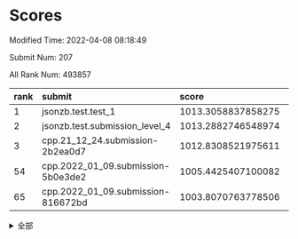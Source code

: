 # Scores

Modified Time: 2022-04-08 08:18:49

Submit Num: 207

All Rank Num: 493857

| rank |               submit               |       score        |       sigma        | pk_num |
| :--- | :--------------------------------- | :----------------- | :----------------- | :----- |
| 1    | jsonzb.test.test_1                 | 1013.3058837858275 | 0.8062376397006169 | 9544   |
| 2    | jsonzb.test.submission_level_4     | 1013.2882746548974 | 0.8099261465461376 | 9547   |
| 3    | cpp.21_12_24.submission-2b2ea0d7   | 1012.8308521975611 | 0.79488829819838   | 9541   |
| 54   | cpp.2022_01_09.submission-5b0e3de2 | 1005.4425407100082 | 0.7354036076388177 | 9540   |
| 65   | cpp.2022_01_09.submission-816672bd | 1003.8070763778506 | 0.7047672469492892 | 9542   |


<details>
<summary>全部</summary>

| rank |                 submit                 |       score        |       sigma        | pk_num |
| :--- | :------------------------------------- | :----------------- | :----------------- | :----- |
| 1    | jsonzb.test.test_1                     | 1013.3058837858275 | 0.8062376397006169 | 9544   |
| 2    | jsonzb.test.submission_level_4         | 1013.2882746548974 | 0.8099261465461376 | 9547   |
| 3    | cpp.21_12_24.submission-2b2ea0d7       | 1012.8308521975611 | 0.79488829819838   | 9541   |
| 4    | gobigger.level_3.submission_level_3_42 | 1011.5616409919901 | 0.7881921393524867 | 9543   |
| 5    | gobigger.level_3.submission_level_3_30 | 1011.1596856083297 | 0.77614085963112   | 9538   |
| 6    | gobigger.level_3.submission_level_3_47 | 1011.1532846029046 | 0.7780648584389055 | 9542   |
| 7    | gobigger.level_3.submission_level_3_28 | 1011.015071822551  | 0.7630796636134571 | 9546   |
| 8    | gobigger.level_3.submission_level_3_36 | 1010.8843069397693 | 0.7712328374860311 | 9544   |
| 9    | gobigger.level_3.submission_level_3_26 | 1010.8071170314735 | 0.7440130716801362 | 9541   |
| 10   | gobigger.level_3.submission_level_3_24 | 1010.6145210796491 | 0.7858790145951564 | 9548   |
| 11   | gobigger.level_3.submission_level_3_3  | 1010.5890018653836 | 0.7789172524188699 | 9540   |
| 12   | gobigger.level_3.submission_level_3_49 | 1010.5572986784874 | 0.7651647682327857 | 9541   |
| 13   | gobigger.level_3.submission_level_3_41 | 1010.5332703798807 | 0.7824957938424675 | 9543   |
| 14   | gobigger.level_3.submission_level_3_18 | 1010.3513163088292 | 0.7503220425157108 | 9543   |
| 15   | gobigger.level_3.submission_level_3_38 | 1010.3338217533749 | 0.7611409951606254 | 9541   |
| 16   | gobigger.level_3.submission_level_3_15 | 1010.328557937109  | 0.7527160451357183 | 9537   |
| 17   | gobigger.level_3.submission_level_3_20 | 1010.3209879258309 | 0.7521503309731699 | 9540   |
| 18   | gobigger.level_3.submission_level_3_43 | 1010.2895921375703 | 0.7727868385255563 | 9543   |
| 19   | gobigger.level_3.submission_level_3_27 | 1010.2572636847448 | 0.7631034949110926 | 9543   |
| 20   | gobigger.level_3.submission_level_3_46 | 1010.238032227314  | 0.7406614599946579 | 9546   |
| 21   | gobigger.level_3.submission_level_3_2  | 1010.205688627011  | 0.7571463979176146 | 9542   |
| 22   | gobigger.level_3.submission_level_3_13 | 1010.1665435470264 | 0.7502090857333944 | 9544   |
| 23   | gobigger.level_3.submission_level_3_14 | 1010.1621626189716 | 0.7778015285118887 | 9544   |
| 24   | gobigger.level_3.submission_level_3_16 | 1010.055434699052  | 0.7675561536348802 | 9546   |
| 25   | gobigger.level_3.submission_level_3_40 | 1010.0219741552646 | 0.7711705023078509 | 9548   |
| 26   | gobigger.level_3.submission_level_3_9  | 1009.9910831050951 | 0.7455677866775562 | 9541   |
| 27   | gobigger.level_3.submission_level_3_35 | 1009.9393222983489 | 0.7648618473747798 | 9548   |
| 28   | gobigger.level_3.submission_level_3_19 | 1009.8973584443708 | 0.763376098437583  | 9541   |
| 29   | gobigger.level_3.submission_level_3_32 | 1009.8288952953673 | 0.7673376034488986 | 9543   |
| 30   | gobigger.level_3.submission_level_3_7  | 1009.7976432976992 | 0.7467055213186625 | 9547   |
| 31   | gobigger.level_3.submission_level_3_12 | 1009.7937321805406 | 0.758395183564782  | 9540   |
| 32   | gobigger.level_3.submission_level_3_10 | 1009.7927668614067 | 0.7749643370553345 | 9541   |
| 33   | gobigger.level_3.submission_level_3_48 | 1009.7220768873462 | 0.7630343786914242 | 9547   |
| 34   | gobigger.level_3.submission_level_3_25 | 1009.6620561099094 | 0.7636633355964716 | 9548   |
| 35   | gobigger.level_3.submission_level_3_39 | 1009.6337514177313 | 0.7566841726359462 | 9543   |
| 36   | gobigger.level_3.submission_level_3_0  | 1009.597054971149  | 0.77249845606027   | 9543   |
| 37   | gobigger.level_3.submission_level_3_29 | 1009.5909553986812 | 0.7640135142575577 | 9544   |
| 38   | gobigger.level_3.submission_level_3_31 | 1009.5848490697631 | 0.7417954121398863 | 9544   |
| 39   | gobigger.level_3.submission_level_3_21 | 1009.55323695555   | 0.7733074832763961 | 9545   |
| 40   | gobigger.level_3.submission_level_3_45 | 1009.4605418987376 | 0.7513544882924857 | 9540   |
| 41   | gobigger.level_3.submission_level_3_23 | 1009.4288243442787 | 0.754483766292147  | 9545   |
| 42   | gobigger.level_3.submission_level_3_37 | 1009.4008700156553 | 0.7484900922669603 | 9543   |
| 43   | gobigger.level_3.submission_level_3_5  | 1009.3957494759844 | 0.7617052057809462 | 9541   |
| 44   | gobigger.level_3.submission_level_3_17 | 1009.2481766245943 | 0.7496591089375956 | 9539   |
| 45   | gobigger.level_3.submission_level_3_6  | 1009.2440008163031 | 0.754235232028961  | 9548   |
| 46   | gobigger.level_3.submission_level_3_22 | 1009.1997248902768 | 0.7426660960980892 | 9541   |
| 47   | gobigger.level_3.submission_level_3_33 | 1009.1588200388509 | 0.7530416212550113 | 9547   |
| 48   | gobigger.level_3.submission_level_3_11 | 1009.1479868550474 | 0.7504812477807937 | 9541   |
| 49   | gobigger.level_3.submission_level_3_1  | 1009.1048546905542 | 0.7542570750952136 | 9539   |
| 50   | gobigger.level_3.submission_level_3_8  | 1009.0994146824382 | 0.7406547983058814 | 9545   |
| 51   | gobigger.level_3.submission_level_3_44 | 1008.7112927968445 | 0.7288130638854466 | 9544   |
| 52   | gobigger.level_3.submission_level_3_4  | 1008.5831887521075 | 0.7407351316723789 | 9545   |
| 53   | gobigger.level_3.submission_level_3_34 | 1008.2955617967417 | 0.7362663134191201 | 9541   |
| 54   | cpp.2022_01_09.submission-5b0e3de2     | 1005.4425407100082 | 0.7354036076388177 | 9540   |
| 55   | gobigger.level_1.submission_level_1_48 | 1005.1574403810421 | 0.7297555783035474 | 9542   |
| 56   | gobigger.level_1.submission_level_1_10 | 1005.1196828437569 | 0.7089406564586584 | 9544   |
| 57   | gobigger.level_1.submission_level_1_17 | 1004.2159012064798 | 0.7268776679989902 | 9543   |
| 58   | gobigger.level_1.submission_level_1_38 | 1004.0603042530823 | 0.7183210979543354 | 9544   |
| 59   | gobigger.level_1.submission_level_1_41 | 1004.0413853139106 | 0.7195262205238244 | 9538   |
| 60   | gobigger.level_1.submission_level_1_19 | 1003.9926848296851 | 0.722293858404609  | 9542   |
| 61   | gobigger.level_1.submission_level_1_2  | 1003.9231760559403 | 0.704897466595086  | 9546   |
| 62   | gobigger.level_1.submission_level_1_49 | 1003.9075533071783 | 0.7119982689131182 | 9546   |
| 63   | gobigger.level_1.submission_level_1_40 | 1003.8322023060299 | 0.7156783948488782 | 9545   |
| 64   | gobigger.level_1.submission_level_1_46 | 1003.8082350984748 | 0.7073664866850428 | 9538   |
| 65   | cpp.2022_01_09.submission-816672bd     | 1003.8070763778506 | 0.7047672469492892 | 9542   |
| 66   | gobigger.level_1.submission_level_1_31 | 1003.7190305312743 | 0.7015271158017045 | 9547   |
| 67   | gobigger.level_1.submission_level_1_45 | 1003.5640394016965 | 0.7121804218562666 | 9546   |
| 68   | gobigger.level_1.submission_level_1_13 | 1003.5395134603219 | 0.7152287457794788 | 9534   |
| 69   | gobigger.level_1.submission_level_1_25 | 1003.5234141485963 | 0.7233125291413284 | 9547   |
| 70   | gobigger.level_1.submission_level_1_15 | 1003.4661734913499 | 0.7189507648224729 | 9549   |
| 71   | gobigger.level_1.submission_level_1_21 | 1003.4518030022111 | 0.7066121615024364 | 9534   |
| 72   | gobigger.level_1.submission_level_1_33 | 1003.4024303202121 | 0.7266883232759981 | 9545   |
| 73   | gobigger.level_1.submission_level_1_43 | 1003.3890401872117 | 0.7054978494119369 | 9541   |
| 74   | gobigger.level_1.submission_level_1_16 | 1003.3674042821741 | 0.7167507259735507 | 9541   |
| 75   | gobigger.level_1.submission_level_1_36 | 1003.2797898570668 | 0.7219823523085808 | 9543   |
| 76   | gobigger.level_1.submission_level_1_22 | 1003.2718166383323 | 0.7308171518288841 | 9544   |
| 77   | gobigger.level_1.submission_level_1_0  | 1003.259798354786  | 0.7201556371856492 | 9537   |
| 78   | gobigger.level_1.submission_level_1_6  | 1003.2425097179398 | 0.7035604409228351 | 9545   |
| 79   | gobigger.level_1.submission_level_1_3  | 1003.2423759948416 | 0.7112827450093452 | 9542   |
| 80   | gobigger.level_1.submission_level_1_37 | 1003.20836232072   | 0.722284544598316  | 9543   |
| 81   | gobigger.level_1.submission_level_1_12 | 1003.2051038801242 | 0.7282182623688438 | 9546   |
| 82   | gobigger.level_1.submission_level_1_30 | 1003.2030222220717 | 0.7370124327023798 | 9542   |
| 83   | gobigger.level_1.submission_level_1_28 | 1003.1971195193497 | 0.7131802579546598 | 9543   |
| 84   | gobigger.level_1.submission_level_1_11 | 1003.151983432252  | 0.714637918931596  | 9540   |
| 85   | gobigger.level_1.submission_level_1_7  | 1003.1092603942527 | 0.7158259501602249 | 9539   |
| 86   | gobigger.level_1.submission_level_1_9  | 1003.0453837834101 | 0.716803025937899  | 9537   |
| 87   | gobigger.level_1.submission_level_1_5  | 1002.9321844157591 | 0.7106246385842667 | 9546   |
| 88   | gobigger.level_1.submission_level_1_32 | 1002.9006476723515 | 0.716088541140148  | 9545   |
| 89   | gobigger.level_1.submission_level_1_20 | 1002.8819937972318 | 0.714250318447199  | 9538   |
| 90   | gobigger.level_1.submission_level_1_23 | 1002.8204487523454 | 0.7162157572124473 | 9550   |
| 91   | gobigger.level_1.submission_level_1_27 | 1002.8109330772744 | 0.7168351299184601 | 9541   |
| 92   | gobigger.level_1.submission_level_1_14 | 1002.7888368577206 | 0.7079113734519413 | 9543   |
| 93   | gobigger.level_1.submission_level_1_8  | 1002.7456622081392 | 0.71221294802762   | 9544   |
| 94   | gobigger.level_1.submission_level_1_35 | 1002.7366178435175 | 0.7156846908956526 | 9544   |
| 95   | gobigger.level_1.submission_level_1_34 | 1002.6250479658318 | 0.7099269192167403 | 9541   |
| 96   | gobigger.level_1.submission_level_1_42 | 1002.5483050258565 | 0.7072631104300812 | 9547   |
| 97   | gobigger.level_1.submission_level_1_39 | 1002.4585973398806 | 0.6977562409965817 | 9547   |
| 98   | gobigger.level_1.submission_level_1_47 | 1002.3565210183228 | 0.6993446498636615 | 9542   |
| 99   | gobigger.level_1.submission_level_1_29 | 1002.3499724281108 | 0.7064986489714041 | 9544   |
| 100  | gobigger.level_1.submission_level_1_4  | 1002.3398333683897 | 0.7221698020288932 | 9544   |
| 101  | gobigger.level_1.submission_level_1_26 | 1001.893614705807  | 0.7139020821295899 | 9538   |
| 102  | gobigger.level_1.submission_level_1_44 | 1001.8459789143305 | 0.7058392633225501 | 9543   |
| 103  | gobigger.level_1.submission_level_1_18 | 1001.7802460350897 | 0.7236686519179812 | 9542   |
| 104  | gobigger.level_1.submission_level_1_1  | 1001.5603683176552 | 0.7128412271574787 | 9541   |
| 105  | gobigger.level_1.submission_level_1_24 | 1001.3113670009033 | 0.7078296508642011 | 9544   |
| 106  | gobigger.random.submission_random_22   | 997.1544267057408  | 0.7181300120421902 | 9541   |
| 107  | gobigger.random.submission_random_36   | 997.064418536786   | 0.7062646521992597 | 9543   |
| 108  | gobigger.random.submission_random_43   | 996.9698512328166  | 0.7091438931667025 | 9537   |
| 109  | gobigger.random.submission_random_20   | 996.9339064315092  | 0.7148847766185605 | 9548   |
| 110  | gobigger.random.submission_random_39   | 996.8750564953398  | 0.7043600197537319 | 9546   |
| 111  | gobigger.random.submission_random_12   | 996.8601729071127  | 0.7110767533882058 | 9543   |
| 112  | gobigger.random.submission_random_17   | 996.8463080712125  | 0.704869024761187  | 9545   |
| 113  | gobigger.random.submission_random_0    | 996.8183167808498  | 0.7035152902812478 | 9540   |
| 114  | gobigger.random.submission_random_34   | 996.7421221959528  | 0.713045418284256  | 9545   |
| 115  | gobigger.random.submission_random_44   | 996.7370048377164  | 0.7152044245100209 | 9545   |
| 116  | gobigger.random.submission_random_18   | 996.6816214560698  | 0.7107653374974712 | 9546   |
| 117  | gobigger.random.submission_random_1    | 996.6715282141558  | 0.7099074094369128 | 9537   |
| 118  | gobigger.random.submission_random_49   | 996.628971059621   | 0.7059505835287414 | 9547   |
| 119  | gobigger.random.submission_random_15   | 996.5424440425633  | 0.7029758421093966 | 9542   |
| 120  | gobigger.random.submission_random_21   | 996.5380870581836  | 0.6987945701599623 | 9540   |
| 121  | gobigger.random.submission_random_5    | 996.5343364770392  | 0.7057517192521413 | 9543   |
| 122  | gobigger.random.submission_random_3    | 996.5301932060635  | 0.7129406331247606 | 9550   |
| 123  | gobigger.random.submission_random_26   | 996.4202924429538  | 0.7241309610297804 | 9541   |
| 124  | gobigger.random.submission_random_14   | 996.4002947222586  | 0.7043281728009091 | 9546   |
| 125  | gobigger.random.submission_random_9    | 996.3695983741665  | 0.6976223160183339 | 9541   |
| 126  | gobigger.random.submission_random_2    | 996.3593910055392  | 0.7102050169784583 | 9544   |
| 127  | gobigger.random.submission_random_4    | 996.2663086990286  | 0.7087714973880339 | 9542   |
| 128  | gobigger.random.submission_random_7    | 996.1915542113663  | 0.7199197089601835 | 9546   |
| 129  | gobigger.random.submission_random_33   | 996.0933129470316  | 0.7025490528740732 | 9537   |
| 130  | gobigger.random.submission_random_35   | 996.0671810470565  | 0.7104240407484955 | 9540   |
| 131  | gobigger.random.submission_random_42   | 996.057431858227   | 0.7217533846526833 | 9541   |
| 132  | gobigger.random.submission_random_8    | 996.0204555097183  | 0.7108395470414502 | 9543   |
| 133  | gobigger.random.submission_random_40   | 995.9421793955179  | 0.7084638583489052 | 9541   |
| 134  | gobigger.random.submission_random_45   | 995.94171843241    | 0.7108788485621653 | 9543   |
| 135  | gobigger.random.submission_random_48   | 995.931781046449   | 0.7246185806914213 | 9545   |
| 136  | gobigger.random.submission_random_25   | 995.865676470886   | 0.7066321274704532 | 9543   |
| 137  | gobigger.random.submission_random_28   | 995.8394239826451  | 0.710966574197085  | 9542   |
| 138  | gobigger.random.submission_random_16   | 995.8277108804947  | 0.7132091576142499 | 9541   |
| 139  | gobigger.random.submission_random_38   | 995.82016502718    | 0.7104584991740525 | 9546   |
| 140  | gobigger.random.submission_random_37   | 995.8150020358622  | 0.7058720528219817 | 9545   |
| 141  | gobigger.random.submission_random_29   | 995.7713009228581  | 0.703478228223668  | 9543   |
| 142  | gobigger.random.submission_random_46   | 995.7650020960261  | 0.7030731176633788 | 9544   |
| 143  | gobigger.random.submission_random_27   | 995.5795186812892  | 0.7016130080809657 | 9546   |
| 144  | gobigger.random.submission_random_11   | 995.5694758960947  | 0.6996614455232173 | 9542   |
| 145  | gobigger.random.submission_random_10   | 995.5445835339319  | 0.7203620951461156 | 9535   |
| 146  | gobigger.random.submission_random_23   | 995.4773413532481  | 0.7099413679655574 | 9540   |
| 147  | gobigger.random.submission_random_6    | 995.3382662745331  | 0.7014209736228711 | 9548   |
| 148  | gobigger.random.submission_random_41   | 995.3070564325086  | 0.7230348380586757 | 9539   |
| 149  | gobigger.random.submission_random_31   | 995.1904571107638  | 0.7154263676348508 | 9541   |
| 150  | gobigger.random.submission_random_24   | 994.8130693686345  | 0.7099528237470533 | 9547   |
| 151  | gobigger.random.submission_random_30   | 994.7136484930058  | 0.7114678386732666 | 9542   |
| 152  | gobigger.random.submission_random_13   | 994.7048181656844  | 0.7220699584149434 | 9540   |
| 153  | gobigger.random.submission_random_32   | 994.6816402846202  | 0.7159874631586683 | 9550   |
| 154  | gobigger.random.submission_random_47   | 994.652395991141   | 0.7104021157046162 | 9546   |
| 155  | gobigger.random.submission_random_19   | 994.1708024794262  | 0.720743362545215  | 9546   |
| 156  | gobigger.level_2.submission_level_2_4  | 994.1581277258274  | 0.7249313943203365 | 9542   |
| 157  | gobigger.level_2.submission_level_2_44 | 994.0809474302371  | 0.7065575345189078 | 9547   |
| 158  | gobigger.level_2.submission_level_2_46 | 993.8765679378537  | 0.7261273517978885 | 9544   |
| 159  | gobigger.level_2.submission_level_2_25 | 993.8626512520806  | 0.7317707386580296 | 9545   |
| 160  | gobigger.level_2.submission_level_2_14 | 993.6313097806345  | 0.7192187115056466 | 9541   |
| 161  | gobigger.level_2.submission_level_2_15 | 993.6127550994929  | 0.7266341630646141 | 9541   |
| 162  | gobigger.level_2.submission_level_2_29 | 993.5618373524435  | 0.7431272377012305 | 9542   |
| 163  | gobigger.level_2.submission_level_2_21 | 993.4956722132194  | 0.7356902036766882 | 9540   |
| 164  | gobigger.level_2.submission_level_2_0  | 993.488111444708   | 0.7463860888331056 | 9544   |
| 165  | gobigger.level_2.submission_level_2_42 | 993.4877043528166  | 0.731400410541863  | 9546   |
| 166  | gobigger.level_2.submission_level_2_13 | 993.4446806870061  | 0.7265417803048267 | 9544   |
| 167  | gobigger.level_2.submission_level_2_12 | 993.3093317863287  | 0.7357951176663649 | 9551   |
| 168  | gobigger.level_2.submission_level_2_47 | 993.2283466464912  | 0.754911117065154  | 9545   |
| 169  | gobigger.level_2.submission_level_2_11 | 993.184317122232   | 0.7328703378468792 | 9542   |
| 170  | gobigger.level_2.submission_level_2_20 | 993.1068788805941  | 0.7426723310438771 | 9543   |
| 171  | gobigger.level_2.submission_level_2_33 | 993.0552470007525  | 0.7463760301928475 | 9545   |
| 172  | gobigger.level_2.submission_level_2_41 | 993.0476845495057  | 0.7382246047462301 | 9544   |
| 173  | gobigger.level_2.submission_level_2_23 | 992.8807906704618  | 0.7377449017035779 | 9536   |
| 174  | gobigger.level_2.submission_level_2_40 | 992.8047274636118  | 0.7260166770513706 | 9541   |
| 175  | gobigger.level_2.submission_level_2_45 | 992.7139023232984  | 0.7336371801620574 | 9543   |
| 176  | gobigger.level_2.submission_level_2_6  | 992.6852153053169  | 0.7310382971391429 | 9541   |
| 177  | gobigger.level_2.submission_level_2_18 | 992.5260154432389  | 0.7576236359531604 | 9547   |
| 178  | gobigger.level_2.submission_level_2_43 | 992.5131756187511  | 0.7310534351549436 | 9543   |
| 179  | gobigger.level_2.submission_level_2_49 | 992.4211245071348  | 0.7330966730251497 | 9545   |
| 180  | gobigger.level_2.submission_level_2_3  | 992.3869879974657  | 0.7366276531869062 | 9541   |
| 181  | gobigger.level_2.submission_level_2_8  | 992.385625513431   | 0.7550785720614893 | 9541   |
| 182  | gobigger.level_2.submission_level_2_30 | 992.3722491126315  | 0.7610122998154547 | 9546   |
| 183  | gobigger.level_2.submission_level_2_19 | 992.301863776252   | 0.7436776832167242 | 9545   |
| 184  | gobigger.level_2.submission_level_2_34 | 992.2501377791959  | 0.7440091625422156 | 9542   |
| 185  | gobigger.level_2.submission_level_2_5  | 992.2190757837311  | 0.7349846400005174 | 9544   |
| 186  | gobigger.level_2.submission_level_2_39 | 992.1933660252604  | 0.7343985620621806 | 9548   |
| 187  | gobigger.level_2.submission_level_2_22 | 992.1595705911964  | 0.7515348942924744 | 9545   |
| 188  | gobigger.level_2.submission_level_2_35 | 992.0142898310692  | 0.736627453013569  | 9545   |
| 189  | gobigger.level_2.submission_level_2_10 | 992.0083750972553  | 0.7599045952579092 | 9542   |
| 190  | gobigger.level_2.submission_level_2_36 | 991.8237859288919  | 0.7740888316569827 | 9543   |
| 191  | gobigger.level_2.submission_level_2_28 | 991.8086873154539  | 0.7577920096727064 | 9543   |
| 192  | gobigger.level_2.submission_level_2_1  | 991.6298579298291  | 0.7585407715153454 | 9543   |
| 193  | gobigger.level_2.submission_level_2_16 | 991.530612294765   | 0.748485434984899  | 9542   |
| 194  | gobigger.level_2.submission_level_2_31 | 991.4195860495287  | 0.7409464951783069 | 9548   |
| 195  | gobigger.level_2.submission_level_2_37 | 991.4194311968399  | 0.7512210309957479 | 9546   |
| 196  | gobigger.level_2.submission_level_2_17 | 991.4173096212689  | 0.7556918245589811 | 9539   |
| 197  | gobigger.level_2.submission_level_2_24 | 991.3980636820519  | 0.7470621217732892 | 9543   |
| 198  | gobigger.level_2.submission_level_2_9  | 991.3868010651547  | 0.7429708967279215 | 9537   |
| 199  | gobigger.level_2.submission_level_2_32 | 991.1970297502731  | 0.7663602659234082 | 9544   |
| 200  | gobigger.level_2.submission_level_2_2  | 991.1549198758435  | 0.7433995001372342 | 9545   |
| 201  | gobigger.level_2.submission_level_2_38 | 990.9129997788688  | 0.7566467971091707 | 9546   |
| 202  | gobigger.level_2.submission_level_2_27 | 990.8572723375523  | 0.7380700550278176 | 9542   |
| 203  | gobigger.level_2.submission_level_2_26 | 990.6317640635907  | 0.7520381188493699 | 9541   |
| 204  | gobigger.level_2.submission_level_2_48 | 990.3536937415785  | 0.7481262203877663 | 9543   |
| 205  | gobigger.level_2.submission_level_2_7  | 989.9303102395247  | 0.7680309815721802 | 9548   |
| 206  | gobigger.none.submission_none_1        | 977.4850028529868  | 1.3305385991604608 | 9552   |
| 207  | gobigger.none.submission_none_0        | 976.7551629852056  | 1.2838176398199437 | 9543   |

</details>